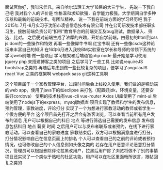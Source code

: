 面试官你好，我叫宋佳凡，来自哈尔滨理工大学18届的大三学生，
先说一下我自己吧
我对我个人的评价是 性格温和求知欲强，自学能力极强，大学期间自学多种乐器和最新的前端技术。有团队精神。
说一下我在前端方面的学习经历吧
我于2015年 7月-8月实习于沈阳市凌睿信息技术有限公司 并在公司研发技术部任职实习生，接触前端负责公司“扣带”教育平台的前端交互及bug测试，数据录入、筛选、比对。
之后便对前端生成了浓厚的兴趣，开始自学前端，由最初的html到css js dom的一些操作和特效
再看一些像犀牛书啊 红宝书啊 还有一些像csdn这种论坛来丰富自己的知识
在16年6月进入我校BM实验室在学长和导师的带领下系统的学习web前端 做一些项目 学习框架和后端语言php node 
最开始是学习使用jquery php 来搭建博客之类的项目
之后学习了一些工具 比如说requireJS bootstrap之类的
再随后考虑到做一些比较复杂的项目，便学习了angularJS react Vue 之类的框架啊
webpack sass git这种工具啊 



这个项目属于一个家教管理平台，过段时间后会上线投入使用，我们做的是移动端的web app，使用了java下的如eclipse 
来打包（配置好jdk，环境变量，还要安装好cordova） 
使用的技术栈有vue-cli vue-router Axios UI库使用了 mint-ui  后端使用了nodejs下的express，mysql数据库
项目实现了教师和学生的发布信息，预约管理，家教进度，评论打分
实现了一个为想进行家教活动的教师或者学生一个很方便的平台
这个项目首先打开之后会有游客浏览，可以查看当前所有用户发布的消息
用户可以根据自己的科目 地点 等进行筛选自己需要的发布信息
发布信息包括科目 地点 薪资 时间
之后用户可以与发布者联系或者预约，在线下进行家教活动，可以查看自己的家教进度
家教结束后，双方可以根据满意度进行打分，打分情况影响自己在信息页面上的排名
个人可以查看自己的之前的评论或者预约情况，也可修改自己的个人信息例如头像之类的
若存在用户恶意评论恶意打分情况，管理员可以根据删除评论拉黑改用户，拉黑后用户除了浏览将做不了别的事情
项目还实现了一个类似于贴吧的社区功能，用户可以在社区里面畅所欲言，跟帖回复之类的

